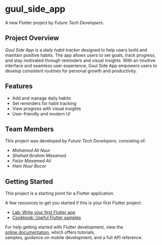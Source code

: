 # guul_side_app

A new Flutter project by *Future Tech Developers*.

## Project Overview

*Guul Side App* is a *daily habit tracker* designed to help users build and maintain positive habits. The app allows users to set goals, track progress, and stay motivated through reminders and visual insights. With an intuitive interface and seamless user experience, Guul Side App empowers users to develop consistent routines for personal growth and productivity.

## Features

- Add and manage daily habits  
- Set reminders for habit tracking  
- View progress with visual insights  
- User-friendly and modern UI  

## Team Members

This project was developed by *Future Tech Developers*, consisting of:  
- *Mohamed Ali Nuur*  
- *Shahad Ibrahim Maxamed*  
- *Faizo Maxamed Ali*  
- *Hani Nuur Bocor*  

## Getting Started

This project is a starting point for a Flutter application.

A few resources to get you started if this is your first Flutter project:

- [Lab: Write your first Flutter app](https://docs.flutter.dev/get-started/codelab)  
- [Cookbook: Useful Flutter samples](https://docs.flutter.dev/cookbook)  

For help getting started with Flutter development, view the  
[online documentation](https://docs.flutter.dev/), which offers tutorials,  
samples, guidance on mobile development, and a full API reference.
